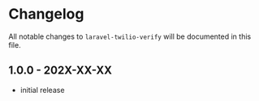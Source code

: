 # Changelog

All notable changes to `laravel-twilio-verify` will be documented in this file.

## 1.0.0 - 202X-XX-XX

- initial release
